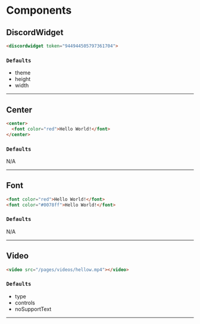 # Components

## DiscordWidget

```html
<discordwidget token="944944505797361704">
```

### `Defaults`

- theme
- height
- width

----
## Center

```html
<center>
  <font color="red">Hello World!</font>
</center>
```

### `Defaults`

N/A

----


## Font

```html
<font color="red">Hello World!</font>
<font color="#0078ff">Hello World!</font>
```

### `Defaults`

N/A

----

## Video

```html
<video src="/pages/videos/hellow.mp4"></video>
```

### `Defaults`

- type
- controls
- noSupportText
---